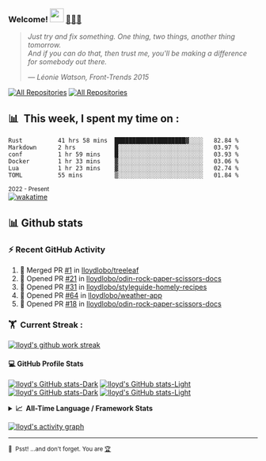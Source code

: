 <h3 align="left">
  Welcome!
  <a href="https://www.lloydlobo.com/" target="\_blank"
    ><img
      src="https://media.giphy.com/media/hvRJCLFzcasrR4ia7z/giphy.gif"
      width="28" /></a
  >&nbsp;<a href="https://www.lloydlobo.com/" target="\_blank">👨🏽‍💻 </a>
</h3>


> _Just try and fix something. One thing, two things, another thing tomorrow._   
> _And if you can do that, then trust me, you'll be making a difference for
somebody out there._
> >
> — _Léonie Watson, Front-Trends 2015_

<!-- ALL REPOS & ALL FORKS Button -->
<p align="left">
  <a href="https://github.com/lloydlobo?tab=repositories&sort=stargazers"
    ><img
      alt="All Repositories"
      title="All Repositories"
      src="https://custom-icon-badges.herokuapp.com/badge/-All%20Repos-2962FF?style=for-the-badge&logoColor=white&logo=repo"
  /></a>
  <a href="https://github.com/lloydlobo/My-Contributions/blob/main/README.md"
    ><img
      alt="All Repositories"
      title="All Repositories"
      src="https://custom-icon-badges.herokuapp.com/badge/-All%20Forks-2962FF?style=for-the-badge&logoColor=white&logo=fork"
  /></a>
</p>

## 📊 &nbsp;This week, I spent my time on :

<!--START_SECTION:waka-->

```text
Rust          41 hrs 58 mins  ████████████████████▓░░░░   82.84 %
Markdown      2 hrs           █░░░░░░░░░░░░░░░░░░░░░░░░   03.97 %
conf          1 hr 59 mins    █░░░░░░░░░░░░░░░░░░░░░░░░   03.93 %
Docker        1 hr 33 mins    ▓░░░░░░░░░░░░░░░░░░░░░░░░   03.06 %
Lua           1 hr 23 mins    ▓░░░░░░░░░░░░░░░░░░░░░░░░   02.74 %
TOML          55 mins         ▒░░░░░░░░░░░░░░░░░░░░░░░░   01.84 %
```

<!--END_SECTION:waka-->

<sub>2022 - Present</sub>  
[![wakatime](https://wakatime.com/badge/user/906b6002-20d3-446f-8f9c-4dd4d504fa63.svg)](https://wakatime.com/@906b6002-20d3-446f-8f9c-4dd4d504fa63)  

## 📊 Github stats

### ⚡ Recent GitHub Activity

<!--START_SECTION:activity-->

1. 🎉 Merged PR [#1](https://github.com/lloydlobo/treeleaf/pull/1) in [lloydlobo/treeleaf](https://github.com/lloydlobo/treeleaf)
2. 💪 Opened PR [#21](https://github.com/lloydlobo/odin-rock-paper-scissors-docs/pull/21) in [lloydlobo/odin-rock-paper-scissors-docs](https://github.com/lloydlobo/odin-rock-paper-scissors-docs)
3. 💪 Opened PR [#31](https://github.com/lloydlobo/styleguide-homely-recipes/pull/31) in [lloydlobo/styleguide-homely-recipes](https://github.com/lloydlobo/styleguide-homely-recipes)
4. 💪 Opened PR [#64](https://github.com/lloydlobo/weather-app/pull/64) in [lloydlobo/weather-app](https://github.com/lloydlobo/weather-app)
5. 💪 Opened PR [#18](https://github.com/lloydlobo/odin-rock-paper-scissors-docs/pull/18) in [lloydlobo/odin-rock-paper-scissors-docs](https://github.com/lloydlobo/odin-rock-paper-scissors-docs)
   <!--END_SECTION:activity-->

### 🏋 &nbsp;Current Streak :

[![lloyd's github work streak](https://github-readme-streak-stats.herokuapp.com/?user=lloydlobo&theme=dracula&hide_border=true)](https://github-readme-streak-stats.herokuapp.com/)

#### 💻 GitHub Profile Stats
<!-- Languages (Dark/Light) + Github Stats (Dark/Light) -->
[![lloyd's GitHub stats-Dark](https://github-readme-stats.vercel.app/api/top-langs/?username=lloydlobo&show_icons=true&count_private=true&hide_border=true&theme=dracula#gh-dark-mode-only)](https://github.com/anuraghazra/github-readme-stats#gh-dark-mode-only)
[![lloyd's GitHub stats-Light](https://github-readme-stats.vercel.app/api/top-langs/?username=lloydlobo&show_icons=true&count_private=true&hide_border=true&theme=default#gh-light-mode-only)](https://github.com/anuraghazra/github-readme-stats#gh-light-mode-only)
[![lloyd's GitHub stats-Dark](https://github-readme-stats.vercel.app/api?username=lloydlobo&show_icons=true&count_private=true&hide_border=true&theme=dracula#gh-dark-mode-only)](https://github.com/anuraghazra/github-readme-stats#gh-dark-mode-only)
[![lloyd's GitHub stats-Light](https://github-readme-stats.vercel.app/api?username=lloydlobo&show_icons=true&count_private=true&hide_border=true&theme=default#gh-light-mode-only)](https://github.com/anuraghazra/github-readme-stats#gh-light-mode-only)

<!-- Codersrank All-Time Language Stats  -->
<details>
  <summary>
    <b>📈&nbsp;&nbsp;All-Time Language&nbsp;/&nbsp;Framework Stats</b>
  </summary>
  <br />
  <a href="https://profile.codersrank.io/user/lloydlobo/">
    <img
      src="http://cr-skills-chart-widget.azurewebsites.net/api/api?username=lloydlobo&padding=30&skills=angular,batchfile,c,C%23,coffeescript,css,dart,go,html,json,java,javascript,less,mysql,php,pandas,perl,python,reactjs,scss,shell,svelte,swift,typescript,vue&show-other-skills=true&branding=true&tooltip=true&width=640&height=320&bg=fcfcfc"
    />
  </a>
</details>

<!-- https://github-readme-activity-graph.cyclic.app -->
[![lloyd's activity graph](https://github-readme-activity-graph.cyclic.app/graph?username=lloydlobo&theme=dracula)](https://github.com/ashutosh00710/github-readme-activity-graph)

---

<!-- Surprise!  -->

<sub>🤫 <span>&nbsp;</span>Psst! ...and don't forget. You are
  <a target="_blank" href="https://youtu.be/b-E2tcRlgsU?t=183">🏆</a></sub>

<!--
Made with 🖤
🙇‍♂️🎤⬇️
-->

